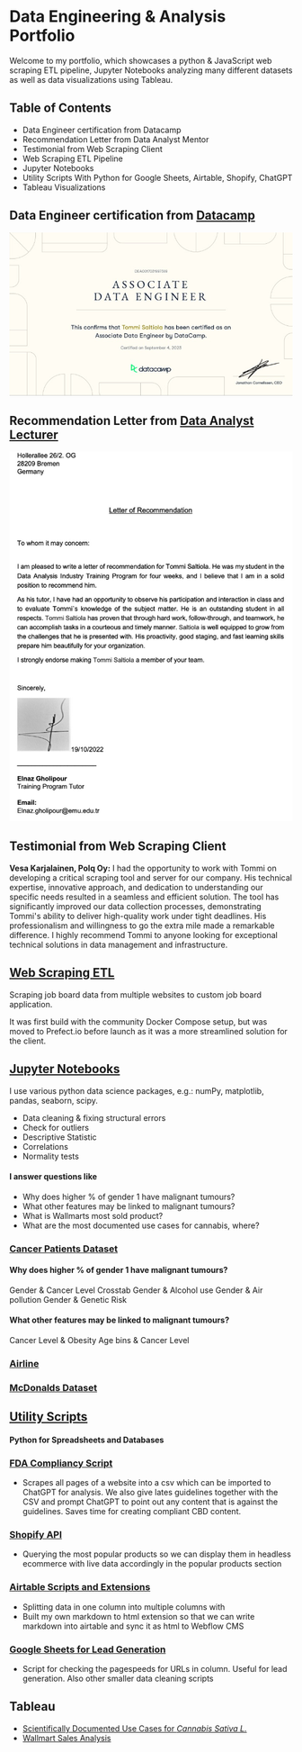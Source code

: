 # Data Engineering & Analysis Portfolio

Welcome to my portfolio, which showcases a python & JavaScript web scraping ETL pipeline, Jupyter Notebooks analyzing many different datasets as well as data visualizations using Tableau.

## Table of Contents
- Data Engineer certification from Datacamp
- Recommendation Letter from Data Analyst Mentor
- Testimonial from Web Scraping Client
- Web Scraping ETL Pipeline
- Jupyter Notebooks
- Utility Scripts With Python for Google Sheets, Airtable, Shopify, ChatGPT
- Tableau Visualizations

## Data Engineer certification from [Datacamp](https://www.datacamp.com/)
<img src="DEA0017031997389.jpg" width="555" />

## Recommendation Letter from [Data Analyst Lecturer](https://www.researchgate.net/profile/Elnaz-Gholipour)
<img src="Recommendation-Letter.jpg" width="555" />

## Testimonial from Web Scraping Client
**Vesa Karjalainen, Polq Oy:** I had the opportunity to work with Tommi on developing a critical scraping tool and server for our company. His technical expertise, innovative approach, and dedication to understanding our specific needs resulted in a seamless and efficient solution. The tool has significantly improved our data collection processes, demonstrating Tommi's ability to deliver high-quality work under tight deadlines. His professionalism and willingness to go the extra mile made a remarkable difference. I highly recommend Tommi to anyone looking for exceptional technical solutions in data management and infrastructure.



## [Web Scraping ETL](https://github.com/Saltiola7/Data-Analysis-Portfolio/blob/main/Web-Scraper-ETL)
Scraping job board data from multiple websites to custom job board application.

It was first build with the community Docker Compose setup, but was moved to Prefect.io before launch as it was a more streamlined solution for the client.

## [Jupyter Notebooks](https://github.com/Saltiola7/Data-Analysis-Portfolio/blob/main//Notebooks)

I use various python data science packages, e.g.: numPy, matplotlib, pandas, seaborn, scipy.

- Data cleaning & fixing structural errors
- Check for outliers
- Descriptive Statistic
- Correlations
- Normality tests

#### I answer questions like
- Why does higher % of gender 1 have malignant tumours?
- What other features may be linked to malignant tumours?
- What is Wallmarts most sold product?
- What are the most documented use cases for cannabis, where?

### [Cancer Patients Dataset](https://github.com/Saltiola7/Data-Analysis-Portfolio/blob/main/Notebooks/cancer-patient-dataset.ipynb)
#### Why does higher % of gender 1 have malignant tumours?
Gender & Cancer Level Crosstab
Gender & Alcohol use
Gender & Air pollution
Gender & Genetic Risk
#### What other features may be linked to malignant tumours?
Cancer Level & Obesity
Age bins & Cancer Level

### [Airline](https://github.com/Saltiola7/Data-Analysis-Portfolio/blob/main/Notebooks/airline.ipynb)

### [McDonalds Dataset](https://github.com/Saltiola7/Data-Analysis-Portfolio/blob/main/Notebooks/mcdonalds.ipynb)

## [Utility Scripts](https://github.com/Saltiola7/Data-Analysis-Portfolio/blob/main/Scripts)
#### Python for Spreadsheets and Databases
### [FDA Compliancy Script](https://github.com/Saltiola7/Data-Analysis-Portfolio/blob/main/Scripts/FDA-Compliancy-Scraper-ChatGPT)
- Scrapes all pages of a website into a csv which can be imported to ChatGPT for analysis. We also give lates guidelines together with the CSV and prompt ChatGPT to point out any content that is against the guidelines. Saves time for creating compliant CBD content.

### [Shopify API](https://github.com/Saltiola7/Data-Analysis-Portfolio/blob/main/Scripts/Shopify-API)
- Querying the most popular products so we can display them in headless ecommerce with live data accordingly in the popular products section

### [Airtable Scripts and Extensions](https://github.com/Saltiola7/Data-Analysis-Portfolio/blob/main/Scripts/Airtable)
- Splitting data in one column into multiple columns with
- Built my own markdown to html extension so that we can write markdown into airtable and sync it as html to Webflow CMS

### [Google Sheets for Lead Generation](https://github.com/Saltiola7/Data-Analysis-Portfolio/blob/main/Scripts/GSheets)
- Script for checking the pagespeeds for URLs in column. Useful for lead generation. Also other smaller data cleaning scripts

## Tableau
- [Scientifically Documented Use Cases for *Cannabis Sativa L.*](https://public.tableau.com/views/UseofdifferentpartsofCannabisfordifferentmedicalusesindifferentcountries/Sheet8?:language=en-US&:display_count=n&:origin=viz_share_link)
- [Wallmart Sales Analysis](https://public.tableau.com/views/WallmartSalesAnalysis_16593931691930/Story1?:language=en-US&:display_count=n&:origin=viz_share_link)